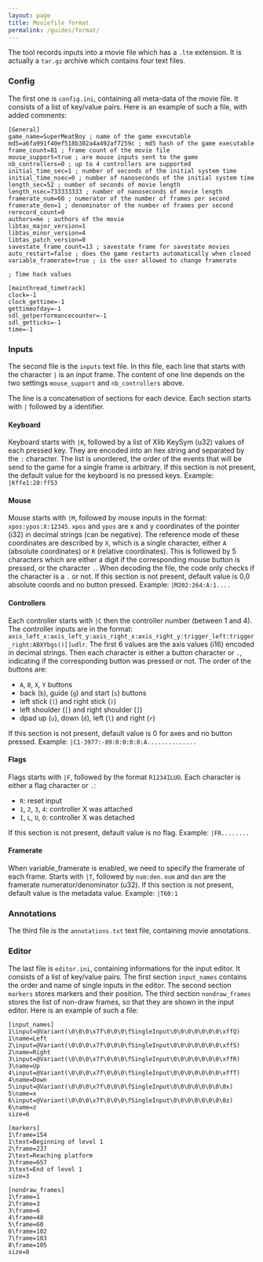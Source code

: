 ```yaml
---
layout: page
title: Moviefile format
permalink: /guides/format/
---
```


The tool records inputs into a movie file which has a `.ltm` extension. It is actually a `tar.gz` archive which contains four text files.

### Config

The first one is `config.ini`, containing all meta-data of the movie file. It consists of a list of key/value pairs. Here is an example of such a file, with added comments:

    [General]
    game_name=SuperMeatBoy ; name of the game executable
    md5=a6fa991f40ef518b302a4a492af7259c ; md5 hash of the game executable
    frame_count=81 ; frame count of the movie file
    mouse_support=true ; are mouse inputs sent to the game
    nb_controllers=0 ; up to 4 controllers are supported
    initial_time_sec=1 ; number of seconds of the initial system time
    initial_time_nsec=0 ; number of nanoseconds of the initial system time
    length_sec=52 ; number of seconds of movie length
    length_nsec=733333333 ; number of nanoseconds of movie length
    framerate_num=60 ; numerator of the number of frames per second
    framerate_den=1 ; denominator of the number of frames per second
    rerecord_count=0
    authors=me ; authors of the movie
    libtas_major_version=1
    libtas_minor_version=4
    libtas_patch_version=0
    savestate_frame_count=13 ; savestate frame for savestate movies
    auto_restart=false ; does the game restarts automatically when closed
    variable_framerate=true ; is the user allowed to change framerate

    ; Time hack values

    [mainthread_timetrack]
    clock=-1
    clock_gettime=-1
    gettimeofday=-1
    sdl_getperformancecounter=-1
    sdl_getticks=-1
    time=-1

### Inputs

The second file is the `inputs` text file. In this file, each line that starts with the character `|` is an input frame.
The content of one line depends on the two settings `mouse_support` and `nb_controllers` above.

The line is a concatenation of sections for each device. Each section starts with `|` followed by a identifier.

#### Keyboard

Keyboard starts with `|K`, followed by a list of Xlib KeySym (u32) values of each pressed key. They are encoded into an hex string and separated by the `:` character. The list is unordered, the order of the events that will be send to the game for a single frame is arbitrary. If this section is not present, the default value for the keyboard is no pressed keys. Example: `|Kffe1:20:ff53` 

#### Mouse

Mouse starts with `|M`, followed by mouse inputs in the format: `xpos:ypos:X:12345`. `xpos` and `ypos` are x and y coordinates of the pointer (i32) in decimal strings (can be negative). The reference mode of these coordinates are described by `X`, which is a single character, either `A` (absolute coordinates) or `R` (relative coordinates). This is followed by 5 characters which are either a digit if the corresponding mouse button is pressed, or the character `.`. When decoding the file, the code only checks if the character is a `.` or not. If this section is not present, default value is 0,0 absolute coords and no button pressed. Example: `|M202:264:A:1....`

#### Controllers

Each controller starts with `|C` then the controller number (between 1 and 4). The controller inputs are in the format: `axis_left_x:axis_left_y:axis_right_x:axis_right_y:trigger_left:trigger_right:ABXYbgs()[]udlr`. The first 6 values are the axis values (i16) encoded in decimal strings. Then each character is either a button character or `.`, indicating if the corresponding button was pressed or not. The order of the buttons are:
* `A`, `B`, `X`, `Y` buttons
* back (`b`), guide (`g`) and start (`s`) buttons
* left stick (`(`) and right stick (`)`)
* left shoulder (`[`) and right shoulder (`]`)
* dpad up (`u`), down (`d`), left (`l`) and right (`r`)

If this section is not present, default value is 0 for axes and no button pressed. Example: `|C1-3977:-89:0:0:0:0:A..............`

#### Flags

Flags starts with `|F`, followed by the format `R1234ILUO`. Each character is either a flag character or `.`:
* `R`: reset input
* `1`, `2`, `3`, `4`: controller X was attached
* `I`, `L`, `U`, `O`: controller X was detached

If this section is not present, default value is no flag. Example: `|FR........`

#### Framerate

When variable_framerate is enabled, we need to specify the framerate of each frame. Starts with `|T`, followed by `num:den`. `num` and `den` are the framerate numerator/denominator (u32). If this section is not present, default value is the metadata value. Example: `|T60:1`

### Annotations

The third file is the `annotations.txt` text file, containing movie annotations.

### Editor

The last file is `editor.ini`, containing informations for the input editor. It consists of a list of key/value pairs. The first section `input_names` contains the order and name of single inputs in the editor. The second section `markers` stores markers and their position. The third section `nondraw_frames` stores the list of non-draw frames, so that they are shown in the input editor. Here is an example of such a file:

    [input_names]
    1\input=@Variant(\0\0\0\x7f\0\0\0\fSingleInput\0\0\0\0\0\0\0\xffQ)
    1\name=Left
    2\input=@Variant(\0\0\0\x7f\0\0\0\fSingleInput\0\0\0\0\0\0\0\xffS)
    2\name=Right
    3\input=@Variant(\0\0\0\x7f\0\0\0\fSingleInput\0\0\0\0\0\0\0\xffR)
    3\name=Up
    4\input=@Variant(\0\0\0\x7f\0\0\0\fSingleInput\0\0\0\0\0\0\0\xffT)
    4\name=Down
    5\input=@Variant(\0\0\0\x7f\0\0\0\fSingleInput\0\0\0\0\0\0\0\0x)
    5\name=x
    6\input=@Variant(\0\0\0\x7f\0\0\0\fSingleInput\0\0\0\0\0\0\0\0z)
    6\name=z
    size=6

    [markers]
    1\frame=154
    1\text=Beginning of level 1
    2\frame=237
    2\text=Reaching platform
    3\frame=657
    3\text=End of level 1
    size=3

    [nondraw_frames]
    1\frame=1
    2\frame=3
    3\frame=6
    4\frame=48
    5\frame=60
    6\frame=102
    7\frame=103
    8\frame=105
    size=8
